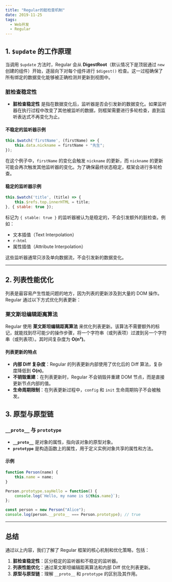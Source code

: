 ```yaml
---
title: "Regular的脏检查机制"
date: 2019-11-25
tags:
  - Web开发
  - Regular
---
```


## 1. `$update` 的工作原理

当调用 `$update` 方法时，Regular 会从 **DigestRoot**（默认情况下是顶层通过 `new` 创建的组件）开始，逐层向下对每个组件进行 `$digest()` 检查。这一过程确保了所有绑定的数据变化能够被正确检测并更新到视图中。

### 脏检查稳定性

- **脏检查稳定性** 是指在数据变化后，监听器是否会引发新的数据变化。如果监听器在执行过程中改变了其他被监听的数据，则框架需要进行多轮检查，直到监听表达式不再变化为止。
  
#### 不稳定的监听器示例

```javascript
this.$watch('firstName', (firstName) => {
    this.data.nickname = firstName + "先生";
});
```

在这个例子中，`firstName` 的变化会触发 `nickname` 的更新，而 `nickname` 的更新可能会再次触发其他监听器的变化。为了确保最终状态稳定，框架会进行多轮检查。

#### 稳定的监听器示例

```javascript
this.$watch('title', (title) => {
    this.$refs.top.innerHTML = title;
}, { stable: true });
```

标记为 `{ stable: true }` 的监听器被认为是稳定的，不会引发额外的脏检查。例如：
- 文本插值（Text Interpolation）
- `r-html`
- 属性插值（Attribute Interpolation）

这些监听器通常只涉及单向数据流，不会引发新的数据变化。

---

## 2. 列表性能优化

列表是最容易产生性能问题的地方，因为列表的更新涉及到大量的 DOM 操作。Regular 通过以下方式优化列表更新：

### 莱文斯坦编辑距离算法

Regular 使用 **莱文斯坦编辑距离算法** 来优化列表更新。该算法不需要额外的标记，就能找到尽可能少的操作步骤，将一个字符串（或列表项）过渡到另一个字符串（或列表项）。其时间复杂度为 **O(n²)**。

#### 列表更新的特点

- **内部 Diff 复杂度**：Regular 的列表更新内部使用了优化后的 Diff 算法，复杂度降低到 **O(n)**。
- **不销毁重建**：在列表更新时，Regular 不会销毁并重建 DOM 节点，而是直接更新节点内部的值。
- **生命周期限制**：在列表更新过程中，`config` 和 `init` 生命周期钩子不会被触发。

## 3. 原型与原型链

### `__proto__` 与 `prototype`

- **`__proto__`** 是对象的属性，指向该对象的原型对象。
- **`prototype`** 是构造函数上的属性，用于定义实例对象共享的属性和方法。

#### 示例

```javascript
function Person(name) {
    this.name = name;
}

Person.prototype.sayHello = function() {
    console.log(`Hello, my name is ${this.name}`);
};

const person = new Person("Alice");
console.log(person.__proto__ === Person.prototype); // true
```

---

## 总结

通过以上内容，我们了解了 Regular 框架的核心机制和优化策略，包括：
1. **脏检查稳定性**：区分稳定的监听器和不稳定的监听器。
2. **列表性能优化**：通过莱文斯坦编辑距离算法和内部 Diff 优化列表更新。
4. **原型与原型链**：理解 `__proto__` 和 `prototype` 的区别及其作用。
